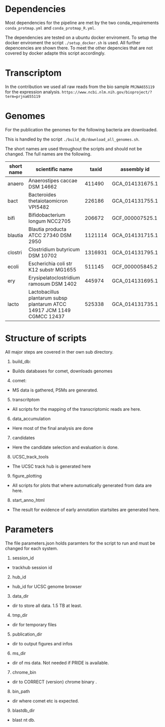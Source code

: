 # Dependencies

Most dependencies for the pipeline are met by the two conda_requirements
```conda_protmap.yml``` and ```conda_protmap_R.yml```.

The dependencies are tested on a ubuntu docker enviroment. To setup the docker
enviroment the script ```./setup_docker.sh``` is used. All further depencencies
are shown there. To meet the other depencies that are not covered by docker
adapte this script accordingly.

# Transcriptom

In the contribution we used all raw reads from the bio sample ```PRJNA655119```
for the expression analysis.
```https://www.ncbi.nlm.nih.gov/bioproject/?term=prjna655119```


# Genomes

For the publication the genomes for the following bacteria are downloaded.

This is handled by the script ```./build_db/download_all_genomes.sh```.

The short names are used throughout the scripts and should not be changed.
The full names are the following.

| short name | scientific name                                                         | taxid   | assembly id     |
| -          | -                                                                       | -       | -               |
| anaero     | Anaerostipes caccae DSM 14662                                           | 411490  | GCA_014131675.1 |
| bact       | Bacteroides thetaiotaomicron VPI5482                                    | 226186  | GCA_014131755.1 |
| bifi       | Bifidobacterium longum NCC2705                                          | 206672  | GCF_000007525.1 |
| blautia    | Blautia producta ATCC 27340 DSM 2950                                    | 1121114 | GCA_014131715.1 |
| clostri    | Clostridium butyricum DSM 10702                                         | 1316931 | GCA_014131795.1 |
| ecoli      | Escherichia coli str K12 substr MG1655                                  | 511145  | GCF_000005845.2 |
| ery        | Erysipelatoclostridium ramosum DSM 1402                                 | 445974  | GCA_014131695.1 |
| lacto      | Lactobacillus plantarum subsp plantarum ATCC 14917 JCM 1149 CGMCC 12437 | 525338  | GCA_014131735.1 |

# Structure of scripts

All major steps are covered in ther own sub directory.

 1. build_db:
   * Builds databases for comet, downloads genomes
 4. comet:
   * MS data is gathered, PSMs are generated.
 5. transcritptom
   * All scripts for the mapping of the transcriptomic reads are here.
 6. data_accumulation
   * Here most of the final analysis are done
 7. candidates
   * Here the candidate selection and evaluation is done.
 8. UCSC_track_tools
   * The UCSC track hub is generated here
 9. figure_plotting
   * All scripts for plots that where automatically generated from data are here.
 8. start_anno_html
   * The result for evidence of early annotation startsites are generated here.

# Parameters

The file parameters.json holds paramters for the script to run and must be changed for each system.

 1. session_id
   * trackhub session id
 2. hub_id
   * hub_id for UCSC genome browser
 3. data_dir
   * dir to store all data. 1.5 TB at least.
 4. tmp_dir
   * dir for temporary files
 5. publication_dir
   * dir to output figures and infos
 6. ms_dir
   * dir of ms data. Not needed if PRIDE is available.
 7. chrome_bin
   * dir to CORRECT (version) chrome binary .
 8. bin_path
   * dir where comet etc is expected.
 9. blastdb_dir
   * blast nt db.
